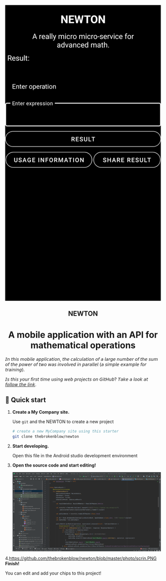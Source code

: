 <div style="text-align: center;">
    <img alt="Main Activity" align="center" src="https://github.com/thebrokenblow/newton/blob/master/photo/Screenshot_20200705-202614_NEWTON.jpg"/>
</div> 

<h2 align="center"> NEWTON </h2>

<h1 align="center"> A mobile application with an API for mathematical operations </h1>


𝘐𝘯 𝘵𝘩𝘪𝘴 𝘮𝘰𝘣𝘪𝘭𝘦 𝘢𝘱𝘱𝘭𝘪𝘤𝘢𝘵𝘪𝘰𝘯, 𝘵𝘩𝘦 𝘤𝘢𝘭𝘤𝘶𝘭𝘢𝘵𝘪𝘰𝘯 𝘰𝘧 𝘢 𝘭𝘢𝘳𝘨𝘦 𝘯𝘶𝘮𝘣𝘦𝘳 𝘰𝘧 𝘵𝘩𝘦 𝘴𝘶𝘮 𝘰𝘧 𝘵𝘩𝘦 𝘱𝘰𝘸𝘦𝘳 𝘰𝘧 𝘵𝘸𝘰 𝘸𝘢𝘴 𝘪𝘯𝘷𝘰𝘭𝘷𝘦𝘥 𝘪𝘯 𝘱𝘢𝘳𝘢𝘭𝘭𝘦𝘭 (𝘢 𝘴𝘪𝘮𝘱𝘭𝘦 𝘦𝘹𝘢𝘮𝘱𝘭𝘦 𝘧𝘰𝘳 𝘵𝘳𝘢𝘪𝘯𝘪𝘯𝘨).

𝘐𝘴 𝘵𝘩𝘪𝘴 𝘺𝘰𝘶𝘳 𝘧𝘪𝘳𝘴𝘵 𝘵𝘪𝘮𝘦 𝘶𝘴𝘪𝘯𝘨 𝘸𝘦𝘣 𝘱𝘳𝘰𝘫𝘦𝘤𝘵𝘴 𝘰𝘯 𝘎𝘪𝘵𝘏𝘶𝘣? 𝘛𝘢𝘬𝘦 𝘢 𝘭𝘰𝘰𝘬 𝘢𝘵 [𝘧𝘰𝘭𝘭𝘰𝘸 𝘵𝘩𝘦 𝘭𝘪𝘯𝘬](https://github.com/thebrokenblow/newton).

## 🚀 Quick start

1. **Create a My Company site.**

    Use `git` and the NEWTON to create a new project

    ```sh
    # create a new MyCompany site using this starter
    git clone thebrokenblow/newton
    ```

2. **Start developing.**

    Open this file in the Android studio development environment


3. **Open the source code and start editing!**

    <img alt="IDE" align="center" src="https://github.com/thebrokenblow/newton/blob/master/photo/screen.PNG" />

4.https://github.com/thebrokenblow/newton/blob/master/photo/scrin.PNG **Finish!**

   You can edit and add your chips to this project!
